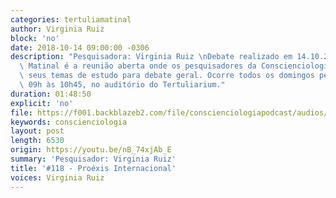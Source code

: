 ```yaml
---
categories: tertuliamatinal
author: Virginia Ruiz
block: 'no'
date: 2018-10-14 09:00:00 -0306
description: "Pesquisadora: Virginia Ruiz \nDebate realizado em 14.10.2018\n\nTertúlia\
  \ Matinal é a reunião aberta onde os pesquisadores da Conscienciologia apresentam\
  \ seus temas de estudo para debate geral. Ocorre todos os domingos pela manhã, das\
  \ 09h às 10h45, no auditório do Tertuliarium."
duration: 01:48:50
explicit: 'no'
file: https://f001.backblazeb2.com/file/conscienciologiapodcast/audios/nB_74xjAb_E.mp3
keywords: conscienciologia
layout: post
length: 6530
origin: https://youtu.be/nB_74xjAb_E
summary: 'Pesquisador: Virginia Ruiz'
title: '#118 - Proéxis Internacional'
voices: Virginia Ruiz
---
```


